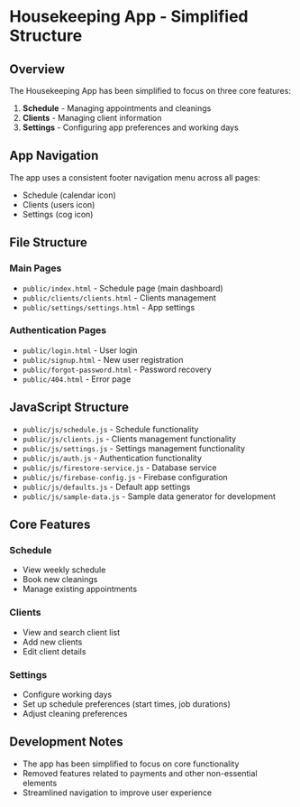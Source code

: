 # Housekeeping App - Simplified Structure

## Overview
The Housekeeping App has been simplified to focus on three core features:
1. **Schedule** - Managing appointments and cleanings
2. **Clients** - Managing client information
3. **Settings** - Configuring app preferences and working days

## App Navigation
The app uses a consistent footer navigation menu across all pages:
- Schedule (calendar icon)
- Clients (users icon)
- Settings (cog icon)

## File Structure

### Main Pages
- `public/index.html` - Schedule page (main dashboard)
- `public/clients/clients.html` - Clients management
- `public/settings/settings.html` - App settings

### Authentication Pages
- `public/login.html` - User login
- `public/signup.html` - New user registration
- `public/forgot-password.html` - Password recovery
- `public/404.html` - Error page

## JavaScript Structure
- `public/js/schedule.js` - Schedule functionality
- `public/js/clients.js` - Clients management functionality
- `public/js/settings.js` - Settings management functionality
- `public/js/auth.js` - Authentication functionality
- `public/js/firestore-service.js` - Database service
- `public/js/firebase-config.js` - Firebase configuration
- `public/js/defaults.js` - Default app settings
- `public/js/sample-data.js` - Sample data generator for development

## Core Features

### Schedule
- View weekly schedule
- Book new cleanings
- Manage existing appointments

### Clients
- View and search client list
- Add new clients
- Edit client details

### Settings
- Configure working days
- Set up schedule preferences (start times, job durations)
- Adjust cleaning preferences

## Development Notes
- The app has been simplified to focus on core functionality
- Removed features related to payments and other non-essential elements
- Streamlined navigation to improve user experience 